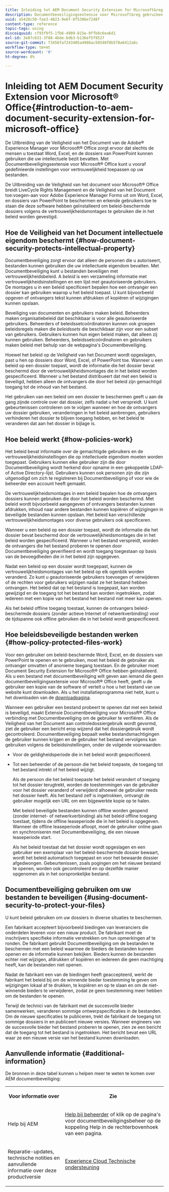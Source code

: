 ```yaml
---
title: Inleiding tot AEM Document Security Extension for Microsoft&reg; Office
description: Documentbeveiligingsextensie voor Microsoft&reg gebruiken Office, kunt u vooraf bepaalde vertrouwelijkheidsmontages op uw Microsoft&reg toepassen; Office-bestanden.
uuid: a5428c50-fae3-4823-9e6f-0f5306e7248f
content-type: reference
topic-tags: using
discoiquuid: cf93f9f5-1fb6-4909-815e-0ffb8c6ea6d1
exl-id: 3e07c031-3f88-4bde-bdb3-b136ef5f9527
source-git-commit: f3456fa7243405a4986ac50540f8b578a6412a6c
workflow-type: tm+mt
source-wordcount: '0'
ht-degree: 0%

---
```


# Inleiding tot AEM Document Security Extension voor Microsoft® Office{#introduction-to-aem-document-security-extension-for-microsoft-office}

De Uitbreiding van de Veiligheid van het Document van de Adobe® Experience Manager voor Microsoft® Office zorgt ervoor dat slechts de mensen u toestaat Word, Excel, en de dossiers van PowerPoint kunnen gebruiken die uw intellectuele bezit bevatten. Met Documentbeveiligingsextensie voor Microsoft® Office kunt u vooraf gedefinieerde instellingen voor vertrouwelijkheid toepassen op uw bestanden.

De Uitbreiding van de Veiligheid van het document voor Microsoft® Office breidt LiveCycle Rights Management en de Veiligheid van het Document toe:voegen-aan voor Adobe Experience Manager Forms uit om Word, Excel, en dossiers van PowerPoint te beschermen en erkende gebruikers toe te staan die deze software hebben geïnstalleerd om beleid-beschermde dossiers volgens de vertrouwelijkheidsmontages te gebruiken die in het beleid worden gevestigd.

## Hoe de Veiligheid van het Document intellectuele eigendom beschermt {#how-document-security-protects-intellectual-property}

Documentbeveiliging zorgt ervoor dat alleen de personen die u autoriseert, bestanden kunnen gebruiken die uw intellectuele eigendom bevatten. Met Documentbeveiliging kunt u bestanden beveiligen met vertrouwelijkheidsbeleid. A *beleid* is een verzameling informatie met vertrouwelijkheidsinstellingen en een lijst met geautoriseerde gebruikers. De montages u in een beleid specificeert bepalen hoe een ontvanger een dossier kan gebruiken waarop u het beleid toepast. U kunt bijvoorbeeld opgeven of ontvangers tekst kunnen afdrukken of kopiëren of wijzigingen kunnen opslaan.

Beveiliging van documenten en gebruikers maken beleid. Beheerders maken organisatiebeleid dat beschikbaar is voor alle geautoriseerde gebruikers. Beheerders of beleidssetcoördinatoren kunnen ook groepen beleidsregels maken die *beleidssets* die beschikbaar zijn voor een subset van gebruikers. Gebruikers kunnen hun eigen beleid maken, dat alleen zij kunnen gebruiken. Beheerders, beleidssetcoördinatoren en gebruikers maken beleid met behulp van de webpagina&#39;s Documentbeveiliging.

Hoewel het beleid op de Veiligheid van het Document wordt opgeslagen, past u hen op dossiers door Word, Excel, of PowerPoint toe. Wanneer u een beleid op een dossier toepast, wordt de informatie die het dossier bevat beschermd door de vertrouwelijkheidsmontages die in het beleid worden gespecificeerd. Wanneer u het bestand distribueert dat met een beleid is beveiligd, hebben alleen de ontvangers die door het beleid zijn gemachtigd toegang tot de inhoud van het bestand.

Het gebruiken van een beleid om een dossier te beschermen geeft u aan de gang zijnde controle over dat dossier, zelfs nadat u het verspreidt. U kunt gebeurtenissen controleren om te volgen wanneer en hoe de ontvangers uw dossier gebruiken, veranderingen in het beleid aanbrengen, gebruikers verhinderen het dossier te blijven toegang hebben, en het beleid te veranderen dat aan het dossier in bijlage is.

## Hoe beleid werkt {#how-policies-work}

Het beleid bevat informatie over de gemachtigde gebruikers en de vertrouwelijkheidsinstellingen die op intellectuele eigendom moeten worden toegepast. Gebruikers kunnen elke gebruiker zijn die door Documentbeveiliging wordt herkend door opname in een gekoppelde LDAP- of Active Directory-lijst. Gebruikers kunnen ook personen zijn die zijn uitgenodigd om zich te registreren bij Documentbeveiliging of voor wie de beheerder een account heeft gemaakt.

De vertrouwelijkheidsmontages in een beleid bepalen hoe de ontvangers dossiers kunnen gebruiken die door het beleid worden beschermd. Met beleid wordt bijvoorbeeld aangegeven of ontvangers bestanden kunnen afdrukken, inhoud naar andere bestanden kunnen kopiëren of wijzigingen in beveiligde bestanden kunnen opslaan. Het beleid kan verschillende vertrouwelijkheidsmontages voor diverse gebruikers ook specificeren.

Wanneer u een beleid op een dossier toepast, wordt de informatie die het dossier bevat beschermd door de vertrouwelijkheidsmontages die in het beleid worden gespecificeerd. Wanneer u het bestand verspreidt, worden de ontvangers die het bestand proberen te openen door Documentbeveiliging geverifieerd en wordt toegang toegestaan op basis van de bevoegdheden die in het beleid zijn opgegeven.

Nadat een beleid op een dossier wordt toegepast, kunnen de vertrouwelijkheidsmontages van het beleid op elk ogenblik worden veranderd. Zo kunt u geautoriseerde gebruikers toevoegen of verwijderen of de rechten voor gebruikers wijzigen nadat ze het bestand hebben ontvangen. Het beleid dat op het bestand is toegepast, kan worden gewijzigd en de toegang tot het bestand kan worden ingetrokken, zodat iedereen met een kopie van het bestand het bestand niet meer kan openen.

Als het beleid offline toegang toestaat, kunnen de ontvangers beleid-beschermde dossiers (zonder actieve Internet of netwerkverbinding) voor de tijdspanne ook offline gebruiken die in het beleid wordt gespecificeerd.

## Hoe beleidsbeveiligde bestanden werken {#how-policy-protected-files-work}

Voor een gebruiker om beleid-beschermde Word, Excel, en de dossiers van PowerPoint te openen en te gebruiken, moet het beleid de gebruiker als ontvanger omvatten of anonieme toegang toestaan. En de gebruiker moet Document Security Extension for Microsoft® Office hebben geïnstalleerd. Als u een bestand met documentbeveiliging wilt geven aan iemand die geen documentbeveiligingsextensie voor Microsoft® Office heeft, geeft u de gebruiker een kopie van de software of vertelt u hoe u het bestand van uw website kunt downloaden. Als u het installatieprogramma niet hebt, kunt u het downloaden van de [downloadpagina](https://experienceleague.adobe.com/docs/experience-manager-document-security/using/download-installer.html?lang=en).

Wanneer een gebruiker een bestand probeert te openen dat met een beleid is beveiligd, maakt Extensie Documentbeveiliging voor Microsoft® Office verbinding met Documentbeveiliging om de gebruiker te verifiëren. Als de Veiligheid van het Document aan controledossiergebruik wordt gevormd, ziet de gebruiker een bericht erop wijzend dat het dossiergebruik wordt gecontroleerd. Documentbeveiliging bepaalt welke bestandsmachtigingen de gebruiker kunnen krijgen en de gebruiker het bestand vervolgens kan gebruiken volgens de beleidsinstellingen, onder de volgende voorwaarden:

* Voor de geldigheidsperiode die in het beleid wordt gespecificeerd.
* Tot een beheerder of de persoon die het beleid toepaste, de toegang tot het bestand intrekt of het beleid wijzigt.

   Als de persoon die het beleid toepaste het beleid verandert of toegang tot het dossier terugtrekt, worden de toestemmingen van de gebruiker voor het dossier veranderd of verwijderd alhoewel de gebruiker reeds het dossier heeft. Als het bestand zelf is ingetrokken, ontvangt de gebruiker mogelijk een URL om een bijgewerkte kopie op te halen.

   Met beleid beveiligde bestanden kunnen offline worden geopend (zonder internet- of netwerkverbinding) als het beleid offline toegang toestaat, tijdens de offline leaseperiode die in het beleid is opgegeven. Wanneer de offline leaseperiode afloopt, moet de gebruiker online gaan en synchroniseren met Documentbeveiliging, die een nieuwe leaseperiode start.

   Als het beleid toestaat dat het dossier wordt opgeslagen en een gebruiker een exemplaar van het beleid-beschermde dossier bewaart, wordt het beleid automatisch toegepast en voor het bewaarde dossier afgedwongen. Gebeurtenissen, zoals pogingen om het nieuwe bestand te openen, worden ook gecontroleerd en op dezelfde manier opgenomen als in het oorspronkelijke bestand.

## Documentbeveiliging gebruiken om uw bestanden te beveiligen {#using-document-security-to-protect-your-files}

U kunt beleid gebruiken om uw dossiers in diverse situaties te beschermen.

Een fabrikant accepteert bijvoorbeeld biedingen van leveranciers die onderdelen leveren voor een nieuw product. De fabrikant moet de inschrijvers specifieke informatie verstrekken om hun opmerkingen af te ronden. De fabrikant gebruikt Documentbeveiliging om de bestanden te beschermen met een beleid waarmee de bieders de bestanden kunnen openen en de informatie kunnen bekijken. Bieders kunnen de bestanden echter niet wijzigen, afdrukken of kopiëren en iedereen die geen machtiging heeft, kan de bestanden niet openen.

Nadat de fabrikant een van de biedingen heeft geaccepteerd, werkt de fabrikant het beleid bij om de winnende bieder toestemming te geven om wijzigingen lokaal af te drukken, te kopiëren en op te slaan en om de niet-winnende bieders te verwijderen, zodat ze geen toestemming meer hebben om de bestanden te openen.

Terwijl de technici van de fabrikant met de succesvolle bieder samenwerken, veranderen sommige ontwerpspecificaties in de bestanden. Om de nieuwe specificaties te publiceren, trekt de fabrikant de toegang tot sommige dossiers in en publiceert nieuwe versies. Wanneer engineers van de succesvolle bieder het bestand proberen te openen, zien ze een bericht dat de toegang tot het bestand is ingetrokken. Het bericht bevat een URL waar ze een nieuwe versie van het bestand kunnen downloaden.

## Aanvullende informatie {#additional-information}

De bronnen in deze tabel kunnen u helpen meer te weten te komen over AEM documentbeveiliging:

<table >
 <tbody>
  <tr>
   <th><p>Voor informatie over</p> </th>
   <th><p>Zie</p> </th>
  </tr>
  <tr>
   <td><p>Help bij AEM</p> </td>
   <td><p><a href="https://experienceleague.adobe.com/docs/experience-manager-65/forms/administrator-help/get-started/configure-general-aem-forms-settings.html?lang=en">Help bij beheerder</a> of klik op de pagina's voor documentbeveiligingsbeheer op de koppeling Help in de rechterbovenhoek van een pagina.</p> </td>
  </tr>
  <tr>
   <td><p>Reparatie-updates, technische notities en aanvullende informatie over deze productversie</p> </td>
   <td><p><a href="https://experienceleague.adobe.com/?support-solution=General&amp;support-tab=home#support">Experience Cloud Technische ondersteuning</a></p> </td>
  </tr>
 </tbody>
</table>
